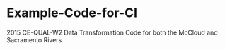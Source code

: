 # Example-Code-for-CI
2015 CE-QUAL-W2 Data Transformation Code for both the McCloud and Sacramento Rivers
